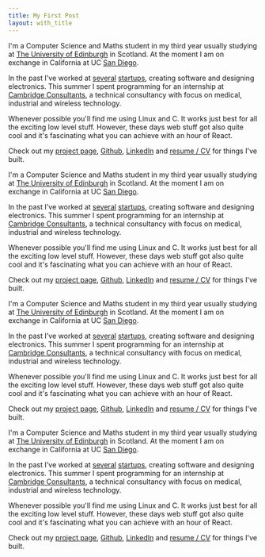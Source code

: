 ```yaml
---
title: My First Post
layout: with_title 
---
```


I'm a Computer Science and Maths student in my third year usually studying
at [The University of Edinburgh](https://www.ed.ac.uk/informatics) in Scotland. At the moment I am on exchange in California
at UC [San Diego](https://ucsd.edu/).

In the past I've worked at [several](https://www.aceso.no/) [startups](http://www.list-engineering.at/), creating software and designing electronics. This summer I spent programming for an internship at [Cambridge Consultants](https://www.cambridgeconsultants.com/home), a technical consultancy with focus on medical, industrial and wireless technology.

Whenever possible you'll find me using Linux and C. It works just best for all
the exciting low level stuff. However, these days web stuff got also quite cool
and it's fascinating what you can achieve with an hour of React.

Check out my [project page](/projects), [Github](https://github.com/simonkaufmann), [LinkedIn](https://linkedin.com/in/kaufmann-simon) and [resume / CV](/resume.pdf) for things I've built.

I'm a Computer Science and Maths student in my third year usually studying
at [The University of Edinburgh](https://www.ed.ac.uk/informatics) in Scotland. At the moment I am on exchange in California
at UC [San Diego](https://ucsd.edu/).

In the past I've worked at [several](https://www.aceso.no/) [startups](http://www.list-engineering.at/), creating software and designing electronics. This summer I spent programming for an internship at [Cambridge Consultants](https://www.cambridgeconsultants.com/home), a technical consultancy with focus on medical, industrial and wireless technology.

Whenever possible you'll find me using Linux and C. It works just best for all
the exciting low level stuff. However, these days web stuff got also quite cool
and it's fascinating what you can achieve with an hour of React.

Check out my [project page](/projects), [Github](https://github.com/simonkaufmann), [LinkedIn](https://linkedin.com/in/kaufmann-simon) and [resume / CV](/resume.pdf) for things I've built.

I'm a Computer Science and Maths student in my third year usually studying
at [The University of Edinburgh](https://www.ed.ac.uk/informatics) in Scotland. At the moment I am on exchange in California
at UC [San Diego](https://ucsd.edu/).

In the past I've worked at [several](https://www.aceso.no/) [startups](http://www.list-engineering.at/), creating software and designing electronics. This summer I spent programming for an internship at [Cambridge Consultants](https://www.cambridgeconsultants.com/home), a technical consultancy with focus on medical, industrial and wireless technology.

Whenever possible you'll find me using Linux and C. It works just best for all
the exciting low level stuff. However, these days web stuff got also quite cool
and it's fascinating what you can achieve with an hour of React.

Check out my [project page](/projects), [Github](https://github.com/simonkaufmann), [LinkedIn](https://linkedin.com/in/kaufmann-simon) and [resume / CV](/resume.pdf) for things I've built.

I'm a Computer Science and Maths student in my third year usually studying
at [The University of Edinburgh](https://www.ed.ac.uk/informatics) in Scotland. At the moment I am on exchange in California
at UC [San Diego](https://ucsd.edu/).

In the past I've worked at [several](https://www.aceso.no/) [startups](http://www.list-engineering.at/), creating software and designing electronics. This summer I spent programming for an internship at [Cambridge Consultants](https://www.cambridgeconsultants.com/home), a technical consultancy with focus on medical, industrial and wireless technology.

Whenever possible you'll find me using Linux and C. It works just best for all
the exciting low level stuff. However, these days web stuff got also quite cool
and it's fascinating what you can achieve with an hour of React.

Check out my [project page](/projects), [Github](https://github.com/simonkaufmann), [LinkedIn](https://linkedin.com/in/kaufmann-simon) and [resume / CV](/resume.pdf) for things I've built.

